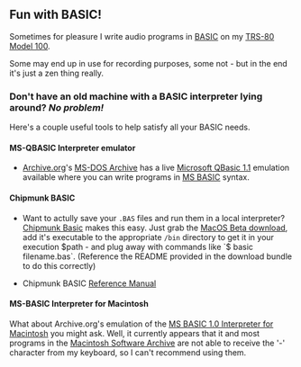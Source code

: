 ## Fun with BASIC!

Sometimes for pleasure I write audio programs in [BASIC](https://en.wikipedia.org/wiki/BASIC) on my [TRS-80 Model 100](https://en.wikipedia.org/wiki/TRS-80_Model_100).

Some may end up in use for recording purposes, some not - but in the end it's just a zen thing really.


### Don't have an old machine with a BASIC interpreter lying around? *No problem!*

Here's a couple useful tools to help satisfy all your BASIC needs.

#### MS-QBASIC Interpreter emulator
* [Archive.org](https://archive.org/)'s [MS-DOS Archive](https://archive.org/details/softwarelibrary_msdos) has a live
[Microsoft QBasic 1.1](https://archive.org/details/msdos_qbasic_megapack) emulation available where you can
write programs in [MS BASIC](https://en.wikipedia.org/wiki/Microsoft_BASIC) syntax.

#### Chipmunk BASIC
* Want to actully save your `.BAS` files and run them in a local interpreter? [Chipmunk Basic](http://www.nicholson.com/rhn/basic/) makes this easy.
Just grab the [MacOS Beta download](http://www.nicholson.com/rhn/basic/), add it's executable to the appropriate `/bin` directory to get it in
your execution $path - and plug away with commands like `$ basic filename.bas`. (Reference the README provided in the download bundle to do this correctly)
 
* Chipmunk BASIC [Reference Manual](http://www.nicholson.com/rhn/basic/basic.man.html)

#### MS-BASIC Interpreter for Macintosh
What about Archive.org's emulation of the [MS BASIC 1.0 Interpreter for Macintosh](https://archive.org/details/mac_MSBASIC_1) you might ask. 
Well, it currently appears that it and most programs in the [Macintosh Software Archive](https://archive.org/details/softwarelibrary_mac)
are not able to receive the '-' character from my keyboard, so I can't recommend using them.
